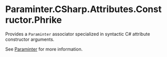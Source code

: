 # Paraminter.CSharp.Attributes.Constructor.Phrike

Provides a `Paraminter` associator specialized in syntactic C# attribute constructor arguments.

See [Paraminter](https://www.github.com/Paraminter/Paraminter) for more information.

